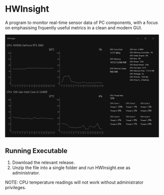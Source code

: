 # HWInsight

A program to monitor real-time sensor data of PC components, with a focus on emphasising frquently useful metrics in a clean and modern GUI.   

![](https://github.com/archiebhl/hwinsight/blob/master/gui.png?raw=true)

## Running Executable
1. Download the relevant release.
2. Unzip the file into a single folder and run HWInsight.exe as administrator.

NOTE: CPU temperature readings will not work without administrator privileges.

